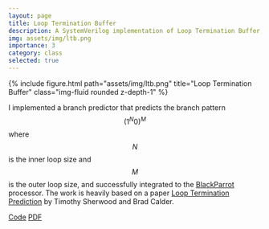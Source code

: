 ```yaml
---
layout: page
title: Loop Termination Buffer
description: A SystemVerilog implementation of Loop Termination Buffer, an extension to branch predictor, on BlackParrot processor.
img: assets/img/ltb.png
importance: 3
category: class
selected: true
---
```


<div class="row">
    <div class="col-sm mt-3 mt-md-0">
        {% include figure.html path="assets/img/ltb.png" title="Loop Termination Buffer" class="img-fluid rounded z-depth-1" %}
    </div>
</div>

I implemented a branch predictor that predicts the branch pattern $$(1^N0)^M$$ where $$N$$ is the inner loop size and $$M$$ is the outer loop size, and successfully integrated to the [BlackParrot](https://github.com/black-parrot/black-parrot) processor. The work is heavily based on a paper [Loop Termination Prediction](https://cseweb.ucsd.edu/~calder/papers/ISHPC2K-LOOP.pdf) by Timothy Sherwood and Brad Calder.

<div class="links">
<a href="https://github.com/milmillin/black-parrot" class="btn btn-sm z-depth-0" role="button">Code</a>
<a href="{{ 'ltb.pdf' | prepend: 'assets/pdf/' | relative_url}}" class="btn btn-sm z-depth-0" role="button">PDF</a>
</div>